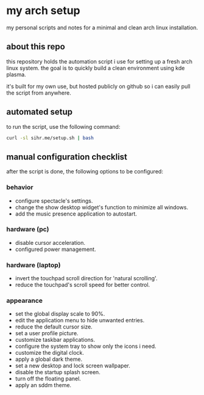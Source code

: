# my arch setup

my personal scripts and notes for a minimal and clean arch linux installation.

## about this repo

this repository holds the automation script i use for setting up a fresh arch linux system. the goal is to quickly build a clean environment using kde plasma.

it's built for my own use, but hosted publicly on github so i can easily pull the script from anywhere.

## automated setup

to run the script, use the following command:

```sh
curl -sl sihr.me/setup.sh | bash
```

## manual configuration checklist

after the script is done, the following options to be configured:

### behavior
- configure spectacle's settings.
- change the show desktop widget's function to minimize all windows.
- add the music presence application to autostart.

### hardware (pc)
- disable cursor acceleration.
- configured power management.

### hardware (laptop)
- invert the touchpad scroll direction for 'natural scrolling'.
- reduce the touchpad's scroll speed for better control.

### appearance
- set the global display scale to 90%.
- edit the application menu to hide unwanted entries.
- reduce the default cursor size.
- set a user profile picture.
- customize taskbar applications.
- configure the system tray to show only the icons i need.
- customize the digital clock.
- apply a global dark theme.
- set a new desktop and lock screen wallpaper.
- disable the startup splash screen.
- turn off the floating panel.
- apply an sddm theme.
